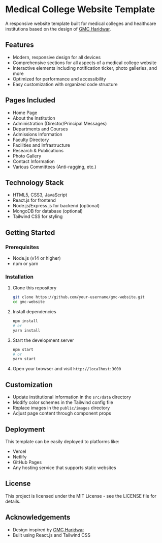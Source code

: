 # Medical College Website Template

A responsive website template built for medical colleges and healthcare institutions based on the design of [GMC Haridwar](https://gmcharidwar.com/).

## Features

- Modern, responsive design for all devices
- Comprehensive sections for all aspects of a medical college website
- Interactive elements including notification ticker, photo galleries, and more
- Optimized for performance and accessibility
- Easy customization with organized code structure

## Pages Included

- Home Page
- About the Institution
- Administration (Director/Principal Messages)
- Departments and Courses
- Admissions Information
- Faculty Directory
- Facilities and Infrastructure
- Research & Publications
- Photo Gallery
- Contact Information
- Various Committees (Anti-ragging, etc.)

## Technology Stack

- HTML5, CSS3, JavaScript
- React.js for frontend
- Node.js/Express.js for backend (optional)
- MongoDB for database (optional)
- Tailwind CSS for styling

## Getting Started

### Prerequisites

- Node.js (v14 or higher)
- npm or yarn

### Installation

1. Clone this repository
   ```bash
   git clone https://github.com/your-username/gmc-website.git
   cd gmc-website
   ```

2. Install dependencies
   ```bash
   npm install
   # or
   yarn install
   ```

3. Start the development server
   ```bash
   npm start
   # or
   yarn start
   ```

4. Open your browser and visit `http://localhost:3000`

## Customization

- Update institutional information in the `src/data` directory
- Modify color schemes in the Tailwind config file
- Replace images in the `public/images` directory
- Adjust page content through component props

## Deployment

This template can be easily deployed to platforms like:
- Vercel
- Netlify
- GitHub Pages
- Any hosting service that supports static websites

## License

This project is licensed under the MIT License - see the LICENSE file for details.

## Acknowledgements

- Design inspired by [GMC Haridwar](https://gmcharidwar.com/)
- Built using React.js and Tailwind CSS
